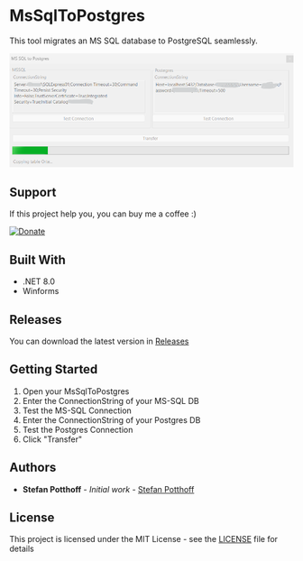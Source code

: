 # MsSqlToPostgres

This tool migrates an MS SQL database to PostgreSQL seamlessly.


![](assets/20250227_083527_Screenshot.png)

## Support

[](#support)

If this project help you, you can buy me a coffee :)

[![Donate](https://img.shields.io/badge/Donate-PayPal-blue.svg)](https://www.paypal.com/donate?business=StefanPotthoff@gmx.net&currency_code=EUR)


## Built With

[](#built-with)

* .NET 8.0
* Winforms

## Releases

[](#releases)

You can download the latest version in [Releases](/releases)

## Getting Started

[](#getting-started)

1. Open your MsSqlToPostgres
2. Enter the ConnectionString of your MS-SQL DB
3. Test the MS-SQL Connection
4. Enter the ConnectionString of your Postgres DB
5. Test the Postgres Connection
6. Click "Transfer"

## Authors

[](#authors)

* **Stefan Potthoff** - *Initial work* - [Stefan Potthoff](https://github.com/StefanPotthoff)

## License

[](#license)

This project is licensed under the MIT License - see the [LICENSE](/blob/master/LICENSE) file for details
